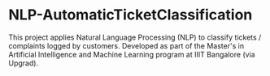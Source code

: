 # NLP-AutomaticTicketClassification
This project applies Natural Language Processing (NLP) to classify tickets / complaints logged by customers. Developed as part of the Master's in Artificial Intelligence and Machine Learning program at IIIT Bangalore (via Upgrad).
